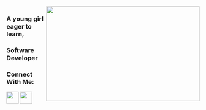 <img src="https://media.giphy.com/media/WoD6JZnwap6s8/giphy.gif" align="right" width="400" height="250">

### A young girl eager to learn,

### Software Developer

### Connect With Me:

[<img height="32" width="32" src="https://unpkg.com/simple-icons@v7/icons/linkedin.svg" align="left" /> ][linkedin]

[<img height="32" width="32" src="https://unpkg.com/simple-icons@v7/icons/gmail.svg" align="left" /> ][gmail]

<br>
<br>

[linkedin]: https://www.linkedin.com/in/selin-y%C4%B1lmaz-9b03581a5/
[gmail]: selinyilmazbusiness@gmail.com

